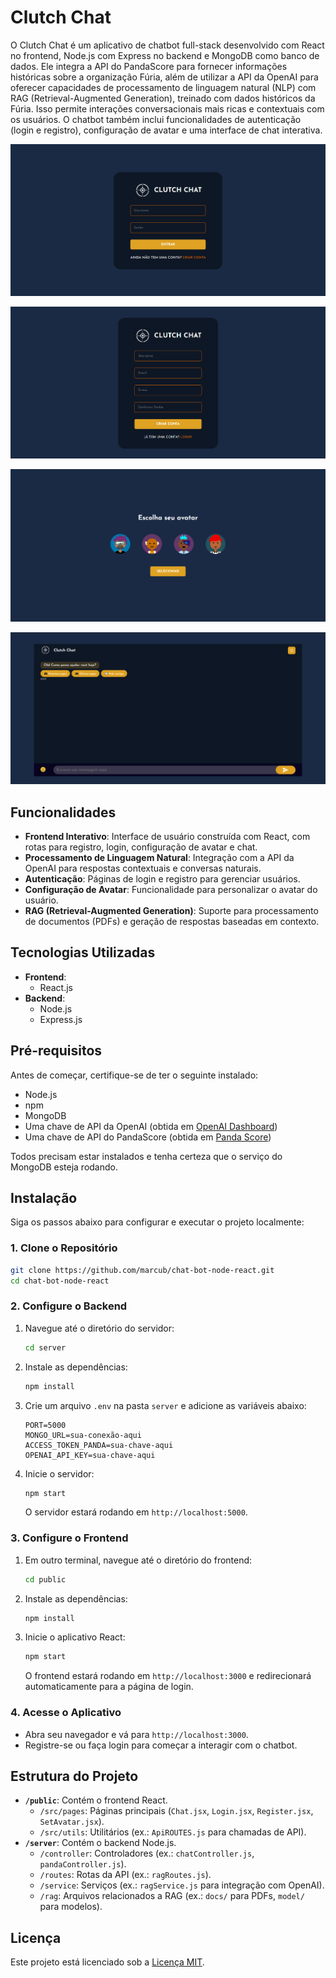 # Clutch Chat

O Clutch Chat é um aplicativo de chatbot full-stack desenvolvido com React no frontend, Node.js com Express no backend e MongoDB como banco de dados. Ele integra a API do PandaScore para fornecer informações históricas sobre a organização Fúria, além de utilizar a API da OpenAI para oferecer capacidades de processamento de linguagem natural (NLP) com RAG (Retrieval-Augmented Generation), treinado com dados históricos da Fúria. Isso permite interações conversacionais mais ricas e contextuais com os usuários. O chatbot também inclui funcionalidades de autenticação (login e registro), configuração de avatar e uma interface de chat interativa.

![Login](https://github.com/marcub/chat-bot-node-react/blob/main/images/login.png)

![Register](https://github.com/marcub/chat-bot-node-react/blob/main/images/register.png)

![SetAvatar](https://github.com/marcub/chat-bot-node-react/blob/main/images/setAvatar.png)

![Chat](https://github.com/marcub/chat-bot-node-react/blob/main/images/chat.png)

## Funcionalidades

- **Frontend Interativo**: Interface de usuário construída com React, com rotas para registro, login, configuração de avatar e chat.
- **Processamento de Linguagem Natural**: Integração com a API da OpenAI para respostas contextuais e conversas naturais.
- **Autenticação**: Páginas de login e registro para gerenciar usuários.
- **Configuração de Avatar**: Funcionalidade para personalizar o avatar do usuário.
- **RAG (Retrieval-Augmented Generation)**: Suporte para processamento de documentos (PDFs) e geração de respostas baseadas em contexto.

## Tecnologias Utilizadas

- **Frontend**:
  - React.js
- **Backend**:
  - Node.js
  - Express.js

## Pré-requisitos

Antes de começar, certifique-se de ter o seguinte instalado:
- Node.js 
- npm 
- MongoDB
- Uma chave de API da OpenAI (obtida em [OpenAI Dashboard](https://platform.openai.com/account/api-keys))
- Uma chave de API do PandaScore (obtida em [Panda Score](https://app.pandascore.co/))

Todos precisam estar instalados e tenha certeza que o serviço do MongoDB esteja rodando.

## Instalação

Siga os passos abaixo para configurar e executar o projeto localmente:

### 1. Clone o Repositório
```bash
git clone https://github.com/marcub/chat-bot-node-react.git
cd chat-bot-node-react
```

### 2. Configure o Backend
1. Navegue até o diretório do servidor:
   ```bash
   cd server
   ```
2. Instale as dependências:
   ```bash
   npm install
   ```
3. Crie um arquivo `.env` na pasta `server` e adicione as variáveis abaixo:
   ```
   PORT=5000
   MONGO_URL=sua-conexão-aqui
   ACCESS_TOKEN_PANDA=sua-chave-aqui
   OPENAI_API_KEY=sua-chave-aqui
   ```
4. Inicie o servidor:
   ```bash
   npm start
   ```
   O servidor estará rodando em `http://localhost:5000`.

### 3. Configure o Frontend
1. Em outro terminal, navegue até o diretório do frontend:
   ```bash
   cd public
   ```
2. Instale as dependências:
   ```bash
   npm install
   ```
3. Inicie o aplicativo React:
   ```bash
   npm start
   ```
   O frontend estará rodando em `http://localhost:3000` e redirecionará automaticamente para a página de login.

### 4. Acesse o Aplicativo
- Abra seu navegador e vá para `http://localhost:3000`.
- Registre-se ou faça login para começar a interagir com o chatbot.

## Estrutura do Projeto

- **`/public`**: Contém o frontend React.
  - `/src/pages`: Páginas principais (`Chat.jsx`, `Login.jsx`, `Register.jsx`, `SetAvatar.jsx`).
  - `/src/utils`: Utilitários (ex.: `ApiROUTES.js` para chamadas de API).
- **`/server`**: Contém o backend Node.js.
  - `/controller`: Controladores (ex.: `chatController.js`, `pandaController.js`).
  - `/routes`: Rotas da API (ex.: `ragRoutes.js`).
  - `/service`: Serviços (ex.: `ragService.js` para integração com OpenAI).
  - `/rag`: Arquivos relacionados a RAG (ex.: `docs/` para PDFs, `model/` para modelos).

## Licença

Este projeto está licenciado sob a [Licença MIT](LICENSE).